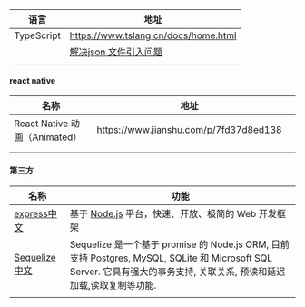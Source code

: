 | 语言       | 地址                                                         |
| ---------- | ------------------------------------------------------------ |
| TypeScript | https://www.tslang.cn/docs/home.html                         |
|            | [解决json 文件引入问题](https://mariusschulz.com/blog/importing-json-modules-in-typescript) |
|            |                                                              |



#### react native 

| 名称                          | 地址                                   |      |
| ----------------------------- | -------------------------------------- | ---- |
| React Native 动画（Animated） | https://www.jianshu.com/p/7fd37d8ed138 |      |
|                               |                                        |      |
|                               |                                        |      |



#### 第三方

| 名称                                                         | 功能                                                         |
| ------------------------------------------------------------ | ------------------------------------------------------------ |
| [express中文](http://www.expressjs.com.cn/)                  | 基于 [Node.js](https://nodejs.org/en/) 平台，快速、开放、极简的 Web 开发框架 |
| [Sequelize中文](https://github.com/demopark/sequelize-docs-Zh-CN) | Sequelize 是一个基于 promise 的 Node.js ORM, 目前支持 Postgres, MySQL, SQLite 和 Microsoft SQL Server. 它具有强大的事务支持, 关联关系, 预读和延迟加载,读取复制等功能. |
|                                                              |                                                              |

